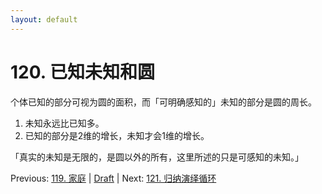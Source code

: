 ```yaml
---
layout: default
---
```

# 120. 已知未知和圆

个体已知的部分可视为圆的面积，而「可明确感知的」未知的部分是圆的周长。

1. 未知永远比已知多。
2. 已知的部分是2维的增长，未知才会1维的增长。

「真实的未知是无限的，是圆以外的所有，这里所述的只是可感知的未知。」

Previous: [119. 家庭](119.md) | [Draft](../Draft.md) | Next: [121. 归纳演绎循环](121.md)
